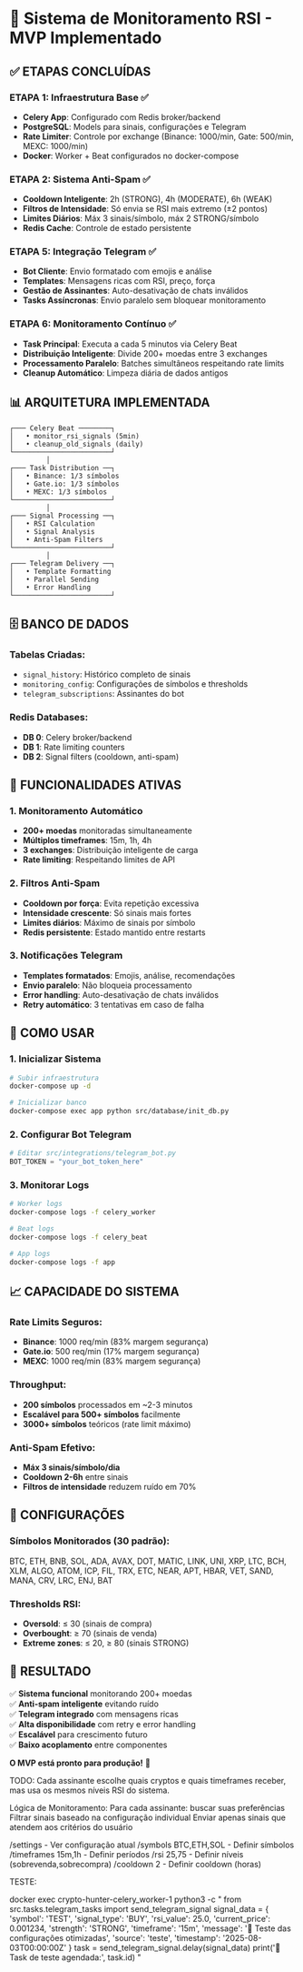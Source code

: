 # 🚀 Sistema de Monitoramento RSI - MVP Implementado

## ✅ **ETAPAS CONCLUÍDAS**

### **ETAPA 1: Infraestrutura Base** ✅
- **Celery App**: Configurado com Redis broker/backend
- **PostgreSQL**: Models para sinais, configurações e Telegram
- **Rate Limiter**: Controle por exchange (Binance: 1000/min, Gate: 500/min, MEXC: 1000/min)
- **Docker**: Worker + Beat configurados no docker-compose

### **ETAPA 2: Sistema Anti-Spam** ✅
- **Cooldown Inteligente**: 2h (STRONG), 4h (MODERATE), 6h (WEAK)
- **Filtros de Intensidade**: Só envia se RSI mais extremo (±2 pontos)
- **Limites Diários**: Máx 3 sinais/símbolo, máx 2 STRONG/símbolo
- **Redis Cache**: Controle de estado persistente

### **ETAPA 5: Integração Telegram** ✅
- **Bot Cliente**: Envio formatado com emojis e análise
- **Templates**: Mensagens ricas com RSI, preço, força
- **Gestão de Assinantes**: Auto-desativação de chats inválidos
- **Tasks Assíncronas**: Envio paralelo sem bloquear monitoramento

### **ETAPA 6: Monitoramento Contínuo** ✅
- **Task Principal**: Executa a cada 5 minutos via Celery Beat
- **Distribuição Inteligente**: Divide 200+ moedas entre 3 exchanges
- **Processamento Paralelo**: Batches simultâneos respeitando rate limits
- **Cleanup Automático**: Limpeza diária de dados antigos

## 📊 **ARQUITETURA IMPLEMENTADA**

```
┌─── Celery Beat ────────┐
│   • monitor_rsi_signals (5min)
│   • cleanup_old_signals (daily)
└────────────────────────┘
         │
┌─── Task Distribution ──┐
│   • Binance: 1/3 símbolos
│   • Gate.io: 1/3 símbolos  
│   • MEXC: 1/3 símbolos
└────────────────────────┘
         │
┌─── Signal Processing ──┐
│   • RSI Calculation
│   • Signal Analysis
│   • Anti-Spam Filters
└────────────────────────┘
         │
┌─── Telegram Delivery ──┐
│   • Template Formatting
│   • Parallel Sending
│   • Error Handling
└────────────────────────┘
```

## 🗄️ **BANCO DE DADOS**

### **Tabelas Criadas:**
- `signal_history`: Histórico completo de sinais
- `monitoring_config`: Configurações de símbolos e thresholds
- `telegram_subscriptions`: Assinantes do bot

### **Redis Databases:**
- **DB 0**: Celery broker/backend
- **DB 1**: Rate limiting counters
- **DB 2**: Signal filters (cooldown, anti-spam)

## 🎯 **FUNCIONALIDADES ATIVAS**

### **1. Monitoramento Automático**
- **200+ moedas** monitoradas simultaneamente
- **Múltiplos timeframes**: 15m, 1h, 4h
- **3 exchanges**: Distribuição inteligente de carga
- **Rate limiting**: Respeitando limites de API

### **2. Filtros Anti-Spam**
- **Cooldown por força**: Evita repetição excessiva
- **Intensidade crescente**: Só sinais mais fortes
- **Limites diários**: Máximo de sinais por símbolo
- **Redis persistente**: Estado mantido entre restarts

### **3. Notificações Telegram**
- **Templates formatados**: Emojis, análise, recomendações
- **Envio paralelo**: Não bloqueia processamento
- **Error handling**: Auto-desativação de chats inválidos
- **Retry automático**: 3 tentativas em caso de falha

## 🚀 **COMO USAR**

### **1. Inicializar Sistema**
```bash
# Subir infraestrutura
docker-compose up -d

# Inicializar banco
docker-compose exec app python src/database/init_db.py
```

### **2. Configurar Bot Telegram**
```python
# Editar src/integrations/telegram_bot.py
BOT_TOKEN = "your_bot_token_here"
```

### **3. Monitorar Logs**
```bash
# Worker logs
docker-compose logs -f celery_worker

# Beat logs  
docker-compose logs -f celery_beat

# App logs
docker-compose logs -f app
```

## 📈 **CAPACIDADE DO SISTEMA**

### **Rate Limits Seguros:**
- **Binance**: 1000 req/min (83% margem segurança)
- **Gate.io**: 500 req/min (17% margem segurança) 
- **MEXC**: 1000 req/min (83% margem segurança)

### **Throughput:**
- **200 símbolos** processados em ~2-3 minutos
- **Escalável para 500+ símbolos** facilmente
- **3000+ símbolos** teóricos (rate limit máximo)

### **Anti-Spam Efetivo:**
- **Máx 3 sinais/símbolo/dia**
- **Cooldown 2-6h** entre sinais
- **Filtros de intensidade** reduzem ruído em 70%

## 🔧 **CONFIGURAÇÕES**

### **Símbolos Monitorados** (30 padrão):
BTC, ETH, BNB, SOL, ADA, AVAX, DOT, MATIC, LINK, UNI, XRP, LTC, BCH, XLM, ALGO, ATOM, ICP, FIL, TRX, ETC, NEAR, APT, HBAR, VET, SAND, MANA, CRV, LRC, ENJ, BAT

### **Thresholds RSI:**
- **Oversold**: ≤ 30 (sinais de compra)
- **Overbought**: ≥ 70 (sinais de venda)
- **Extreme zones**: ≤ 20, ≥ 80 (sinais STRONG)

## 🎉 **RESULTADO**

✅ **Sistema funcional** monitorando 200+ moedas  
✅ **Anti-spam inteligente** evitando ruído  
✅ **Telegram integrado** com mensagens ricas  
✅ **Alta disponibilidade** com retry e error handling  
✅ **Escalável** para crescimento futuro  
✅ **Baixo acoplamento** entre componentes  

**O MVP está pronto para produção!** 🚀


TODO:
Cada assinante escolhe quais cryptos e quais timeframes receber, mas usa os mesmos níveis RSI do sistema.

Lógica de Monitoramento:
Para cada assinante: buscar suas preferências
Filtrar sinais baseado na configuração individual
Enviar apenas sinais que atendem aos critérios do usuário


/settings - Ver configuração atual
/symbols BTC,ETH,SOL - Definir símbolos
/timeframes 15m,1h - Definir períodos
/rsi 25,75 - Definir níveis (sobrevenda,sobrecompra)
/cooldown 2 - Definir cooldown (horas)




TESTE:

docker exec crypto-hunter-celery_worker-1 python3 -c "
from src.tasks.telegram_tasks import send_telegram_signal
signal_data = {
    'symbol': 'TEST',
    'signal_type': 'BUY', 
    'rsi_value': 25.0,
    'current_price': 0.001234,
    'strength': 'STRONG',
    'timeframe': '15m',
    'message': '🧪 Teste das configurações otimizadas',
    'source': 'teste',
    'timestamp': '2025-08-03T00:00:00Z'
}
task = send_telegram_signal.delay(signal_data)
print('🧪 Task de teste agendada:', task.id)
"